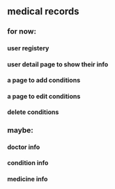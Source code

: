 ## medical records

### for now:
#### user registery
#### user detail page to show their info
#### a page to add conditions
#### a page to edit conditions
#### delete conditions

### maybe:
#### doctor info
#### condition info
#### medicine info
